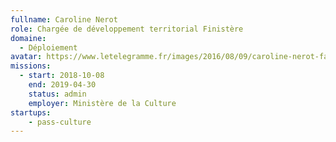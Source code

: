 ```yaml
---
fullname: Caroline Nerot
role: Chargée de développement territorial Finistère
domaine:
  - Déploiement
avatar: https://www.letelegramme.fr/images/2016/08/09/caroline-nerot-fait-decouvrir-au-grand-public-les-sciences_3036796_203x330p.jpg?v=1
missions:
  - start: 2018-10-08
    end: 2019-04-30
    status: admin
    employer: Ministère de la Culture
startups:
    - pass-culture
---
```

